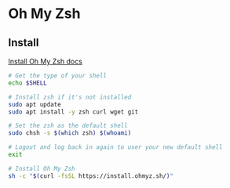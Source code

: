 # Oh My Zsh

## Install
[Install Oh My Zsh docs](https://github.com/ohmyzsh/ohmyzsh)

```bash
# Get the type of your shell
echo $SHELL

# Install zsh if it's not installed
sudo apt update
sudo apt install -y zsh curl wget git

# Set the zsh as the default shell
sudo chsh -s $(which zsh) $(whoami)

# Logout and log back in again to user your new default shell
exit

# Install Oh My Zsh
sh -c "$(curl -fsSL https://install.ohmyz.sh/)"
```
